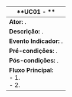 | **UC01 - ** |
|---|
| **Ator:**  .|
| **Descrição:** . |
| **Evento Indicador:** . |
| **Pré-condições:**  . |
| **Pós-condições:** . |
| **Fluxo Principal:** <br> - 1. <br> - 2. |

